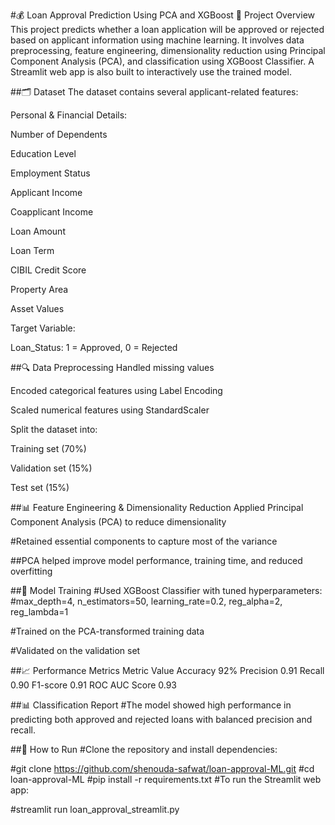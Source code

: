 
#💰 Loan Approval Prediction Using PCA and XGBoost
🏦 Project Overview
This project predicts whether a loan application will be approved or rejected based on applicant information using machine learning.
It involves data preprocessing, feature engineering, dimensionality reduction using Principal Component Analysis (PCA), and classification using XGBoost Classifier.
A Streamlit web app is also built to interactively use the trained model.

##🗂️ Dataset
The dataset contains several applicant-related features:

Personal & Financial Details:

Number of Dependents

Education Level

Employment Status

Applicant Income

Coapplicant Income

Loan Amount

Loan Term

CIBIL Credit Score

Property Area

Asset Values

Target Variable:

Loan_Status: 1 = Approved, 0 = Rejected

##🔍 Data Preprocessing
Handled missing values

Encoded categorical features using Label Encoding

Scaled numerical features using StandardScaler

Split the dataset into:

Training set (70%)

Validation set (15%)

Test set (15%)

##📊 Feature Engineering & Dimensionality Reduction
Applied Principal Component Analysis (PCA) to reduce dimensionality

#Retained essential components to capture most of the variance

##PCA helped improve model performance, training time, and reduced overfitting

##🤖 Model Training
#Used XGBoost Classifier with tuned hyperparameters:
#max_depth=4, n_estimators=50, learning_rate=0.2, reg_alpha=2, reg_lambda=1

#Trained on the PCA-transformed training data

#Validated on the validation set

##📈 Performance Metrics
Metric	Value
Accuracy	92%
Precision	0.91
Recall	0.90
F1-score	0.91
ROC AUC Score	0.93

##📊 Classification Report
#The model showed high performance in predicting both approved and rejected loans with balanced precision and recall.

##🚀 How to Run
#Clone the repository and install dependencies:


#git clone https://github.com/shenouda-safwat/loan-approval-ML.git
#cd loan-approval-ML
#pip install -r requirements.txt
#To run the Streamlit web app:


#streamlit run loan_approval_streamlit.py
